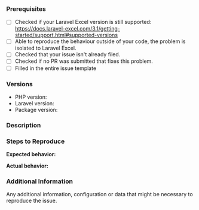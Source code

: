 <!--

PLEASE READ: FILLING IN THE TEMPLATE IS REQUIRED!
Issues that do not include enough information might not be picked up.
Issues that have not been filled in using the issue template will be closed.

Have you read Laravel-Excel's 
contributing guidelines (https://laravel-excel.maatwebsite.nl/docs/3.1/getting-started/contributing)
and Code Of Conduct (https://github.com/Maatwebsite/Laravel-Excel/blob/3.1/CODE_OF_CONDUCT.md)?
By filing an Issue, you are expected to comply with it, including treating everyone with respect.

Please prefix your issue with: [BUG] .

-->

### Prerequisites

<!--

Put an X between the brackets if you have done the following:

-->

* [ ] Checked if your Laravel Excel version is still supported: https://docs.laravel-excel.com/3.1/getting-started/support.html#supported-versions
* [ ] Able to reproduce the behaviour outside of your code, the problem is isolated to Laravel Excel.
* [ ] Checked that your issue isn't already filed.
* [ ] Checked if no PR was submitted that fixes this problem.
* [ ] Filled in the entire issue template

### Versions

<!-- Please be as exact and complete as possible when proving version numbers -->

* PHP version: <!-- put your FULL (including patch number) PHP version here -->
* Laravel version: <!-- put your FULL (including patch number) Laravel version here -->
* Package version: <!-- put FULL (including patch number) Laravel Excel package version here -->

### Description

<!-- Describe the issue -->

### Steps to Reproduce

<!-- How can this issue be reproduced? Provide an Excel file or reproduction repository to help us reproduce the issue easily.  -->

**Expected behavior:**

<!-- What you expect to happen -->

**Actual behavior:** 

<!-- What actually happens. Please include screenshots, strack traces and anything that can help us understand the issue. -->

### Additional Information

Any additional information, configuration or data that might be necessary to reproduce the issue.
